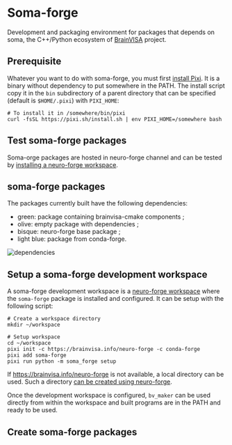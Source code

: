 # Soma-forge

Development and packaging environment for packages that depends on soma, the C++/Python ecosystem of [BrainVISA](https://brainvisa.info) project.

## Prerequisite
Whatever you want to do with soma-forge, you must first [install Pixi](https://pixi.sh). It is a binary without dependency to put somewhere in the PATH. The install script copy it in the `bin` subdirectory of a parent directory that can be specified (default is `$HOME/.pixi`) with `PIXI_HOME`:

```
# To install it in /somewhere/bin/pixi
curl -fsSL https://pixi.sh/install.sh | env PIXI_HOME=/somewhere bash
```

## Test soma-forge packages

Soma-orge packages are hosted in neuro-forge channel and can be tested by [installing a neuro-forge workspace](https://github.com/neurospin/neuro-forge/tree/main?tab=readme-ov-file#how-to-create-a-workspace-and-install-neuro-forge-packages).

## soma-forge packages

The packages currently built have the following dependencies:
- green: package containing brainvisa-cmake components ;
- olive: empty package with dependencies ;
- bisque: neuro-forge base package ; 
- light blue: package from conda-forge.

![dependencies](https://github.com/brainvisa/soma-forge/assets/3062350/c34edacd-ec27-49b4-b68d-75505390d63b)

## Setup a soma-forge development workspace

A soma-forge development workspace is a [neuro-forge workspace](https://github.com/neurospin/neuro-forge/tree/main?tab=readme-ov-file#how-to-install-and-use-neuro-forge-packages) where the `soma-forge` package is installed and configured. It can be setup with the following script:

```
# Create a workspace directory
mkdir ~/workspace

# Setup workspace
cd ~/workspace
pixi init -c https://brainvisa.info/neuro-forge -c conda-forge
pixi add soma-forge
pixi run python -m soma_forge setup
```

If https://brainvisa.info/neuro-forge is not available, a local directory can be used. Such a directory [can be created using neuro-forge](https://github.com/neurospin/neuro-forge/tree/main?tab=readme-ov-file#how-to-create-neuro-forge-channel).

Once the development workspace is configured, `bv_maker` can be used directly from within the workspace and built programs are in the PATH and ready to be used.

## Create soma-forge packages

<html>
<!--
Conda packages installed via pixi (as dependencies) are found in the `.pixi` sub-directory in the soma-forge directory.

If one needs to make packages, use the following command:

```
pixi run forge --no-test
```

If not already done, this runs `pixi run build` that executes `bv_maker` and creates a `build/success` file when all steps (except sources) are successful. Then it creates non existing packages for all internal or external software. By default, packages are only created when tests are successful but some packages (such as `soma` that contains Aims) need some reference data for testing therefore I recommend to skip tests with `--no-test` until a procedure is created to generate these data.
--!>
</html>

